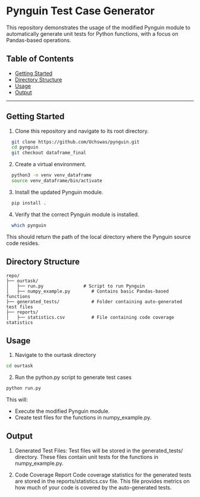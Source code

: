 # Pynguin Test Case Generator

This repository demonstrates the usage of the modified Pynguin module to automatically generate unit tests for Python functions, with a focus on Pandas-based operations. 

## Table of Contents
- [Getting Started](#getting-started)
- [Directory Structure](#directory-structure)
- [Usage](#usage)
- [Output](#output)

---

## Getting Started
1. Clone this repository and navigate to its root directory.
```bash
  git clone https://github.com/Uchswas/pynguin.git
  cd pynguin
  git checkout dataframe_final
```
2. Create a virtual environment.
```bash
  python3 -m venv venv_dataframe
  source venv_dataframe/bin/activate
```
3. Install the updated Pynguin module.
```bash
  pip install .
```
4. Verify that the correct Pynguin module is installed.
```bash
  which pynguin
```
  This should return the path of the local directory where the Pynguin source code resides.


## Directory Structure
```
repo/
├── ourtask/
│   ├── run.py               # Script to run Pynguin
│   ├── numpy_example.py        # Contains basic Pandas-based functions
├── generated_tests/            # Folder containing auto-generated test files
├── reports/
│   ├── statistics.csv          # File containing code coverage statistics
```

## Usage
1. Navigate to the ourtask directory
```bash
cd ourtask
```
2. Run the python.py script to generate test cases
```bash
python run.py
```
This will:
- Execute the modified Pynguin module.
- Create test files for the functions in numpy_example.py.

## Output

1. Generated Test Files:
Test files will be stored in the generated_tests/ directory. These files contain unit tests for the functions in numpy_example.py.

2. Code Coverage Report
Code coverage statistics for the generated tests are stored in the reports/statistics.csv file. This file provides metrics on how much of your code is covered by the auto-generated tests.

